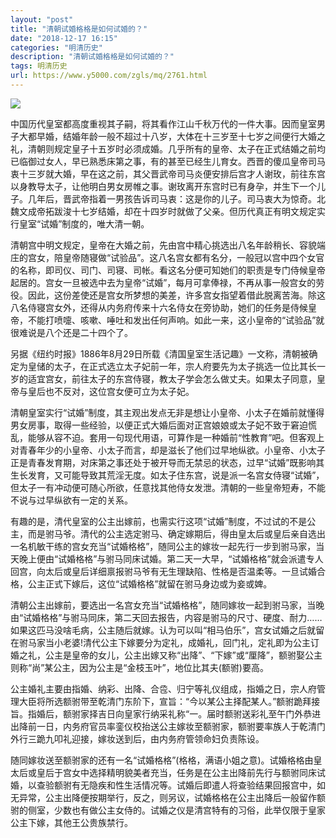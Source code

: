 ```yaml
---
layout: "post"
title: "清朝试婚格格是如何试婚的？"
date: "2018-12-17 16:15"
categories: "明清历史"
description: "清朝试婚格格是如何试婚的？"
tags: 明清历史
url: https://www.y5000.com/zgls/mq/2761.html
---
```






![](https://img.y5000.com/uploads/allimg/160615/4-160615004Z5626.jpg)

中国历代皇室都高度重视其子嗣，将其看作江山千秋万代的一件大事。因而皇室男子大都早婚，结婚年龄一般不超过十八岁，大体在十三岁至十七岁之间便行大婚之礼，清朝则规定皇子十五岁时必须成婚。几乎所有的皇帝、太子在正式结婚之前均已临御过女人，早已熟悉床第之事，有的甚至已经生儿育女。西晋的傻瓜皇帝司马衷十三岁就大婚，早在这之前，其父晋武帝司马炎便安排后宫才人谢玫，前往东宫以身教导太子，让他明白男女房帷之事。谢玫离开东宫时已有身孕，并生下一个儿子。几年后，晋武帝指着一男孩告诉司马衷：这是你的儿子。司马衷大为惊奇。北魏文成帝拓跋浚十七岁结婚，却在十四岁时就做了父亲。但历代真正有明文规定实行皇室“试婚”制度的，唯大清一朝。

清朝宫中明文规定，皇帝在大婚之前，先由宫中精心挑选出八名年龄稍长、容貌端庄的宫女，陪皇帝随寝做“试验品”。这八名宫女都有名分，一般冠以宫中四个女官的名称，即司仪、司门、司寝、司帐。看这名分便可知她们的职责是专门侍候皇帝起居的。宫女一旦被选中去为皇帝“试婚”，每月可拿俸禄，不再从事一般宫女的劳役。因此，这份差使还是宫女所梦想的美差，许多宫女指望着借此脱离苦海。除这八名侍寝宫女外，还得从内务府传来十六名侍女在旁协助，她们的任务是侍候皇帝，不能打喷嚏、咳嗽、唾吐和发出任何声响。如此一来，这小皇帝的“试验品”就很难说是八个还是二十四个了。

另据《纽约时报》1886年8月29日所载《清国皇室生活记趣》一文称，清朝被确定为皇储的太子，在正式选立太子妃前一年，宗人府要先为太子挑选一位比其长一岁的适宜宫女，前往太子的东宫侍寝，教太子学会怎么做丈夫。如果太子同意，皇帝与皇后也不反对，这位宫女便可立为太子妃。

清朝皇室实行“试婚”制度，其主观出发点无非是想让小皇帝、小太子在婚前就懂得男女房事，取得一些经验，以便正式大婚后面对正宫娘娘或太子妃不致于窘迫慌乱，能够从容不迫。套用一句现代用语，可算作是一种婚前“性教育”吧。但客观上对青春年少的小皇帝、小太子而言，却是滋长了他们过早地纵欲。小皇帝、小太子正是青春发育期，对床第之事还处于被开导而无禁忌的状态，过早“试婚”既影响其生长发育，又可能导致其荒淫无度。如太子住东宫，说是派一名宫女侍寝“试婚”，但太子一有冲动便可随心所欲，任意找其他侍女发泄。清朝的一些皇帝短寿，不能不说与过早纵欲有一定的关系。

有趣的是，清代皇室的公主出嫁前，也需实行这项“试婚”制度，不过试的不是公主，而是驸马爷。清代的公主选定驸马、确定嫁期后，得由皇太后或皇后亲自选出一名机敏干练的宫女充当“试婚格格”，随同公主的嫁妆一起先行一步到驸马家，当天晚上便由“试婚格格”与驸马同床试婚。第二天一大早，“试婚格格”就会派遣专人回宫，向太后或皇后详细禀报驸马爷有无生理缺陷、性格是否温柔等。一旦试婚合格，公主正式下嫁后，这位“试婚格格”就留在驸马身边或为妾或婢。

清朝公主出嫁前，要选出一名宫女充当“试婚格格”，随同嫁妆一起到驸马家，当晚由“试婚格格”与驸马同床，第二天回去报告，内容是驸马的尺寸、硬度、耐力……如果这匹马没啥毛病，公主随后就嫁。认为可以叫“相马伯乐”，宫女试婚之后就留在驸马家当小老婆!清代公主下嫁要分为定礼，成婚礼，回门礼，定礼即为公主订婚之礼，公主是皇帝的女儿，公主出嫁又称“出降”、“下嫁”或“厘降”，额驸娶公主则称“尚”某公主，因为公主是“金枝玉叶”，地位比其夫(额驸)要高。

公主婚礼主要由指婚、纳彩、出降、合卺、归宁等礼仪组成，指婚之日，宗人府管理大臣将所选额驸带至乾清门东阶下，宣旨：“今以某公主择配某人。”额驸跪拜接旨。指婚后，额驸家择吉日向皇家行纳采礼称“一。届时额驸送彩礼至午门外恭进出降前一日，内务府官员率銮仪校抬送公主嫁妆至额驸家，额驸要率族人于乾清门外行三跪九叩礼迎接，嫁妆送到后，由内务府管领命妇负责陈设。

随同嫁妆送至额驸家的还有一名“试婚格格”(格格，满语小姐之意)。试婚格格由皇太后或皇后于宫女中选择精明貌美者充当，任务是在公主出降前先行与额驸同床试婚，以查验额驸有无隐疾和性生活情况等。试婚后即遣人将查验结果回报宫中，如无异常，公主出降便按期举行，反之，则另议，试婚格格在公主出降后一般留作额驸的侧室，少数也有做公主女侍的。试婚之仪是清宫特有的习俗，此举仅限于皇家公主下嫁，其他王公贵族禁行。
